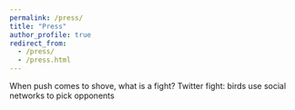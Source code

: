 ```yaml
---
permalink: /press/
title: "Press"
author_profile: true
redirect_from: 
  - /press/
  - /press.html
---
```


When push comes to shove, what is a fight?
Twitter fight: birds use social networks to pick opponents 

